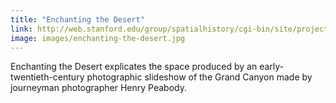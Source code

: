 ```yaml
---
title: "Enchanting the Desert"
link: http://web.stanford.edu/group/spatialhistory/cgi-bin/site/project.php?id=1061
image: images/enchanting-the-desert.jpg
---
```

Enchanting the Desert explicates the space produced by an early-twentieth-century photographic slideshow of the Grand Canyon made by journeyman photographer Henry Peabody.
